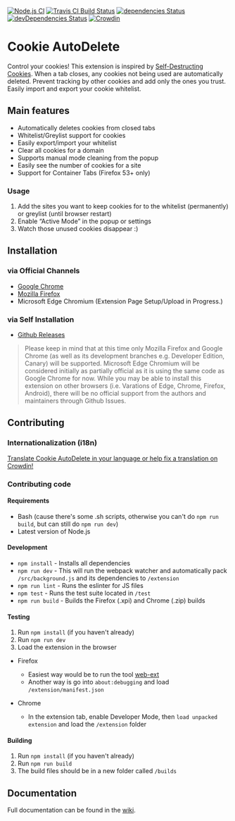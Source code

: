 [![Node.js CI](https://github.com/Cookie-AutoDelete/Cookie-AutoDelete/workflows/Node.js%20CI/badge.svg?branch=3.X.X-Branch)](https://github.com/Cookie-AutoDelete/Cookie-AutoDelete/actions?query=workflow%3A%22Node.js+CI%22+branch%3A3.X.X-Branch)
[![Travis CI Build Status](https://travis-ci.org/Cookie-AutoDelete/Cookie-AutoDelete.svg?branch=3.X.X-Branch)](https://travis-ci.org/Cookie-AutoDelete/Cookie-AutoDelete)
[![dependencies Status](https://david-dm.org/Cookie-AutoDelete/Cookie-AutoDelete/status.svg)](https://david-dm.org/Cookie-AutoDelete/Cookie-AutoDelete)
[![devDependencies Status](https://david-dm.org/Cookie-AutoDelete/Cookie-AutoDelete/dev-status.svg)](https://david-dm.org/Cookie-AutoDelete/Cookie-AutoDelete?type=dev)
[![Crowdin](https://d322cqt584bo4o.cloudfront.net/cookie-autodelete/localized.svg)](https://crowdin.com/project/cookie-autodelete)

# Cookie AutoDelete
Control your cookies! This extension is inspired by [Self-Destructing Cookies](https://addons.mozilla.org/en-US/firefox/addon/self-destructing-cookies/). When a tab closes, any cookies not being used are automatically deleted. Prevent tracking by other cookies and add only the ones you trust. Easily import and export your cookie whitelist.

## Main features
- Automatically deletes cookies from closed tabs
- Whitelist/Greylist support for cookies
- Easily export/import your whitelist
- Clear all cookies for a domain
- Supports manual mode cleaning from the popup
- Easily see the number of cookies for a site
- Support for Container Tabs (Firefox 53+ only)

### Usage
1. Add the sites you want to keep cookies for to the whitelist (permanently) or greylist (until browser restart)
2. Enable “Active Mode” in the popup or settings
3. Watch those unused cookies disappear :)

## Installation
### via Official Channels
- [Google Chrome](https://chrome.google.com/webstore/detail/cookie-autodelete/fhcgjolkccmbidfldomjliifgaodjagh)
- [Mozilla Firefox](https://addons.mozilla.org/en-US/firefox/addon/cookie-autodelete/)
- Microsoft Edge Chromium (Extension Page Setup/Upload in Progress.)

### via Self Installation
- [Github Releases](https://github.com/Cookie-AutoDelete/Cookie-AutoDelete/releases)

> Please keep in mind that at this time only Mozilla Firefox and Google Chrome (as well as its development branches e.g. Developer Edition, Canary) will be supported.  Microsoft Edge Chromium will be considered initially as partially official as it is using the same code as Google Chrome for now.  While you may be able to install this extension on other browsers (i.e. Varations of Edge, Chrome, Firefox, Android),  there will be no official support from the authors and maintainers through Github Issues.

## Contributing

### Internationalization (i18n)

[Translate Cookie AutoDelete in your language or help fix a translation on Crowdin!](https://crowdin.com/project/cookie-autodelete)

### Contributing code

#### Requirements
- Bash (cause there's some .sh scripts, otherwise you can't do `npm run build`, but can still do `npm run dev`)
- Latest version of Node.js

#### Development
- `npm install` - Installs all dependencies
- `npm run dev` - This will run the webpack watcher and automatically pack `/src/background.js` and its dependencies to `/extension`
- `npm run lint` - Runs the eslinter for JS files
- `npm test` - Runs the test suite located in `/test`
- `npm run build` - Builds the Firefox (.xpi) and Chrome (.zip) builds

#### Testing
1. Run `npm install` (if you haven't already)
2. Run `npm run dev`
3. Load the extension in the browser

- Firefox
  - Easiest way would be to run the tool [web-ext](https://developer.mozilla.org/en-US/Add-ons/WebExtensions/Getting_started_with_web-ext#Testing_out_an_extension)
  - Another way is go into `about:debugging` and load `/extension/manifest.json`

- Chrome
  - In the extension tab, enable Developer Mode, then `load unpacked extension` and load the `/extension` folder

#### Building

1. Run `npm install` (if you haven't already)
2. Run `npm run build`
3. The build files should be in a new folder called `/builds`

## Documentation
Full documentation can be found in the [wiki](https://github.com/Cookie-AutoDelete/Cookie-AutoDelete/wiki/Documentation).
